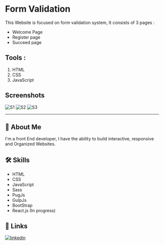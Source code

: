 # Form Validation 

This Website is focused on form validation system, It consists of 3 pages :
- Welcome Page
- Register page
- Succeed page

## Tools :
1. HTML
2. CSS
3. JavaScript

## Screenshots
![S1](https://github.com/AbdulrahmanIsmael/Valinteca-Task/blob/main/screenshots/1.png)
![S2](https://github.com/AbdulrahmanIsmael/Valinteca-Task/blob/main/screenshots/2.png)
![S3](https://github.com/AbdulrahmanIsmael/Valinteca-Task/blob/main/screenshots/3.png)

---

## 🚀 About Me

I'm a front End developer, I have the ability to build interactive, responsive and Organized Websites.

## 🛠 Skills

- HTML
- CSS
- JavaScript
- Sass
- PugJs
- GulpJs
- BootStrap
- React.js (In progress)

## 🔗 Links

[![linkedin](https://img.shields.io/badge/linkedin-0A66C2?style=for-the-badge&logo=linkedin&logoColor=white)](https://www.linkedin.com/in/abdulrahman-mohammed22/)
